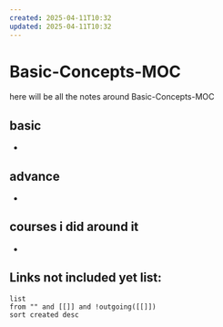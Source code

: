 ```yaml
---
created: 2025-04-11T10:32
updated: 2025-04-11T10:32
---
```


# Basic-Concepts-MOC

here will be all the notes around Basic-Concepts-MOC

## basic

- 

## advance

- 


## courses i did around it

- 



## **Links not included yet list:**
```dataview
list
from "" and [[]] and !outgoing([[]])
sort created desc
```
